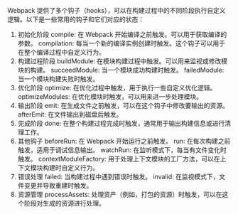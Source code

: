 Webpack 提供了多个钩子（hooks），可以在构建过程中的不同阶段执行自定义逻辑。以下是一些常用的钩子和它们对应的状态：

1. 初始化阶段
compile: 在 Webpack 开始编译之前触发。可以用于获取编译的参数。
compilation: 每当一个新的编译实例创建时触发。这个钩子可以用于在整个编译过程中自定义行为。
2. 构建过程阶段
buildModule: 在模块构建过程中触发。可以用来监视或修改模块的构建。
succeedModule: 当一个模块成功构建时触发。
failedModule: 当一个模块构建失败时触发。
3. 优化阶段
optimize: 在优化过程中触发，用于执行一些自定义优化逻辑。
optimizeModules: 在优化模块时触发，可以用来进一步处理模块。
4. 输出阶段
emit: 在生成文件之前触发，可以在这个钩子中修改要输出的资源。
afterEmit: 在文件输出到磁盘后触发。
5. 完成阶段
done: 在整个构建过程完成时触发，通常用于输出构建信息或进行清理工作。
6. 其他钩子
beforeRun: 在 Webpack 开始运行之前触发。
run: 在每次构建之前触发，适用于调试信息输出。
watchRun: 在监听模式下，每当有文件变化时触发。
contextModuleFactory: 用于处理上下文模块的工厂方法，可以在上下文模块构建时自定义行为。
7. 错误处理
failed: 当构建过程中遇到错误时触发。
invalid: 在监视模式下，文件变更并导致重建时触发。
8. 资源管理
processAssets: 处理资产（例如，打包的资源）时触发，可以在这个阶段对生成的资源进行处理。
